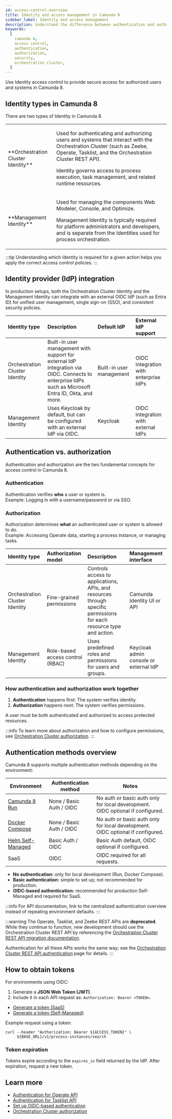 ```yaml
---
id: access-control-overview
title: Identity and access management in Camunda 8
sidebar_label: Identity and access management
description: Understand the difference between authentication and authorization in Camunda 8, and how they work together to secure your orchestration cluster.
keywords:
  [
    camunda 8,
    access control,
    authentication,
    authorization,
    security,
    orchestration cluster,
  ]
---
```


Use Identity access control to provide secure access for authorized users and systems in Camunda 8.

## Identity types in Camunda 8

There are two types of Identity in Camunda 8.

<table className="table-callout">
<tr>
    <td width="30%">**Orchestration Cluster Identity**</td>
    <td><p>Used for authenticating and authorizing users and systems that interact with the Orchestration Cluster (such as Zeebe, Operate, Tasklist, and the Orchestration Cluster REST API).</p><p>Identity governs access to process execution, task management, and related runtime resources.</p></td>
</tr>
<tr style={{ backgroundColor: 'var(--ifm-table-background)'}}>
    <td width="30%">**Management Identity**</td>
    <td><p>Used for managing the components Web Modeler, Console, and Optimize.</p><p>Management Identity is typically required for platform administrators and developers, and is separate from the Identities used for process orchestration.</p></td>
</tr>
</table>

:::tip
Understanding which Identity is required for a given action helps you apply the correct access control policies.
:::

## Identity provider (IdP) integration

In production setups, both the Orchestration Cluster Identity and the Management Identity can integrate with an external OIDC IdP (such as Entra ID) for unified user management, single sign-on (SSO), and consistent security policies.

| Identity type                  | Description                                                                                                                                          | Default IdP              | External IdP support                  |
| :----------------------------- | :--------------------------------------------------------------------------------------------------------------------------------------------------- | :----------------------- | :------------------------------------ |
| Orchestration Cluster Identity | Built-in user management with support for external IdP integration via OIDC. Connects to enterprise IdPs such as Microsoft Entra ID, Okta, and more. | Built-in user management | OIDC integration with enterprise IdPs |
| Management Identity            | Uses Keycloak by default, but can be configured with an external IdP via OIDC.                                                                       | Keycloak                 | OIDC integration with external IdPs   |

## Authentication vs. authorization

Authentication and authorization are the two fundamental concepts for access control in Camunda 8.

### Authentication

Authentication verifies **who** a user or system is.  
Example: Logging in with a username/password or via SSO.

### Authorization

Authorization determines **what** an authenticated user or system is allowed to do.  
Example: Accessing Operate data, starting a process instance, or managing tasks.

| Identity type                  | Authorization model              | Description                                                                                                          | Management interface                   |
| :----------------------------- | :------------------------------- | :------------------------------------------------------------------------------------------------------------------- | :------------------------------------- |
| Orchestration Cluster Identity | Fine-grained permissions         | Controls access to applications, APIs, and resources through specific permissions for each resource type and action. | Camunda Identity UI or API             |
| Management Identity            | Role-based access control (RBAC) | Uses predefined roles and permissions for users and groups.                                                          | Keycloak admin console or external IdP |

### How authentication and authorization work together

1. **Authentication** happens first: The system verifies identity.
2. **Authorization** happens next: The system verifies permissions.

A user must be both authenticated and authorized to access protected resources.

:::info
To learn more about authorization and how to configure permissions, see [Orchestration Cluster authorization](./authorizations.md).
:::

## Authentication methods overview

Camunda 8 supports multiple authentication methods depending on the environment:

| Environment                                                                       | Authentication method    | Notes                                                                          |
| --------------------------------------------------------------------------------- | ------------------------ | ------------------------------------------------------------------------------ |
| [Camunda 8 Run](/self-managed/quickstart/developer-quickstart/c8run.md)           | None / Basic Auth / OIDC | No auth or basic auth only for local development. OIDC optional if configured. |
| [Docker Compose](/self-managed/quickstart/developer-quickstart/docker-compose.md) | None / Basic Auth / OIDC | No auth or basic auth only for local development. OIDC optional if configured. |
| [Helm Self-Managed](/self-managed/deployment/helm/install/index.md)               | Basic Auth / OIDC        | Basic Auth default, OIDC optional if configured.                               |
| SaaS                                                                              | OIDC                     | OIDC required for all requests.                                                |

- **No authentication:** only for local development (Run, Docker Compose).
- **Basic authentication:** simple to set up; not recommended for production.
- **OIDC-based authentication:** recommended for production Self-Managed and required for SaaS.

:::info
For API documentation, link to the centralized authentication overview instead of repeating environment defaults.
:::

:::warning
The Operate, Tasklist, and Zeebe REST APIs are **deprecated**. While they continue to function, new development should use the Orchestration Cluster REST API by referencing the [Orchestration Cluster REST API migration documentation](/apis-tools/migration-manuals/migrate-to-camunda-api.md).

Authentication for all these APIs works the same way; see the [Orchestration Cluster REST API authentication](/apis-tools/orchestration-cluster-api-rest/orchestration-cluster-api-rest-authentication.md) page for details.
:::

## How to obtain tokens

For environments using OIDC:

1. Generate a **JSON Web Token (JWT)**.
2. Include it in each API request as: `Authorization: Bearer <TOKEN>`.

- [Generate a token (SaaS)](/components/console/manage-clusters/manage-api-clients.md#create-a-client)
- [Generate a token (Self-Managed)](/self-managed/components/orchestration-cluster/identity/connect-external-identity-provider.md)

Example request using a token:

```shell
curl --header "Authorization: Bearer ${ACCESS_TOKEN}" \
     ${BASE_URL}/v1/process-instances/search
```

### Token expiration

Tokens expire according to the `expires_in` field returned by the IdP. After expiration, request a new token.

## Learn more

- [Authentication for Operate API](/apis-tools/operate-api/authentication.md)
- [Authentication for Tasklist API](/apis-tools/tasklist-api-rest/tasklist-api-rest-authentication.md)
- [Set up OIDC-based authentication](/self-managed/components/orchestration-cluster/identity/connect-external-identity-provider.md)
- [Orchestration Cluster authorization](./authorizations.md)
